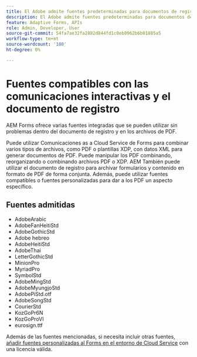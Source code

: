 ```yaml
---
title: El Adobe admite fuentes predeterminadas para documentos de registro y PDF
description: El Adobe admite fuentes predeterminadas para documentos de registro y PDF
feature: Adaptive Forms, APIs
role: Admin, Developer, User
source-git-commit: 54fa7ae32fa2882d844fd1c0eb0962b6b01885a5
workflow-type: tm+mt
source-wordcount: '180'
ht-degree: 0%

---
```



# Fuentes compatibles con las comunicaciones interactivas y el documento de registro

AEM Forms ofrece varias fuentes integradas que se pueden utilizar sin problemas dentro del documento de registro y en los archivos de PDF.

Puede utilizar Comunicaciones as a Cloud Service de Forms para combinar varios tipos de archivos, como PDF o plantillas XDP, con datos XML para generar documentos de PDF. Puede manipular los PDF combinando, reorganizando o combinando archivos PDF o XDP. AEM También puede utilizar el documento de registro para archivar formularios y contenido en formato de PDF de forma conjunta. Además, puede utilizar fuentes compatibles o fuentes personalizadas para dar a los PDF un aspecto específico.

## Fuentes admitidas

* AdobeArabic
* AdobeFanHeitiStd
* AdobeGothicStd
* Adobe hebreo
* AdobeHeitiStd
* AdobeThai
* LetterGothicStd
* MinionPro
* MyriadPro
* SymbolStd
* AdobeMingStd
* AdobeMyungjoStd
* AdobePiStd.otf
* AdobeSongStd
* CourierStd
* KozGoPr6N
* KozGoProVI
* eurosign.ttf

Además de las fuentes mencionadas, si necesita incluir otras fuentes, [añadir fuentes personalizadas al Forms en el entorno de Cloud Service](https://experienceleague.adobe.com/docs/experience-manager-cloud-service/content/forms/using-communications/use-custom-fonts.html) con una licencia válida.